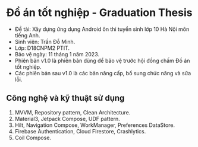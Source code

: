 # Đồ án tốt nghiệp - Graduation Thesis
* Đề tài: Xây dựng ứng dụng Android ôn thi tuyển sinh lớp 10 Hà Nội môn tiếng Anh.
* Sinh viên: Trần Đỗ Minh.
* Lớp: D18CNPM2 PTIT.
* Bảo vệ ngày: 11 tháng 1 năm 2023.
* Phiên bản v1.0 là phiên bản dùng để bảo vệ trước hội đồng chấm Đồ án tốt nghiệp.
* Các phiên bản sau v1.0 là các bản nâng cấp, bổ sung chức năng và sửa lỗi.

## Công nghệ và kỹ thuật sử dụng
1. MVVM, Repository pattern, Clean Architecture.
2. Material3, Jetpack Compose, UDF pattern.
3. Hilt, Navigation Compose, WorkManager, Preferences DataStore.
4. Firebase Authentication, Cloud Firestore, Crashlytics.
5. Coil Compose.

